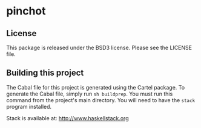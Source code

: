 # pinchot

## License

This package is released under the BSD3 license. Please see the LICENSE file.

## Building this project

The Cabal file for this project is generated using the Cartel package.
To generate the Cabal file, simply run `sh buildprep`.
You must run this command from the project's main directory.
You will need to have the `stack` program installed.

Stack is available at:
http://www.haskellstack.org
